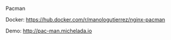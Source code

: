 Pacman

Docker: https://hub.docker.com/r/manologutierrez/nginx-pacman

Demo: http://pac-man.michelada.io

